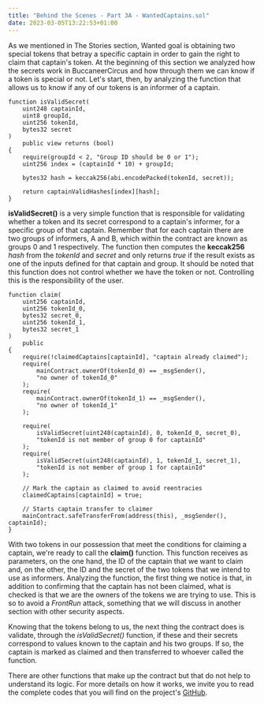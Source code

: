 ```yaml
---
title: "Behind the Scenes - Part 3A - WantedCaptains.sol"
date: 2023-03-05T13:22:53+01:00
---
```


As we mentioned in The Stories section, Wanted goal is obtaining two special tokens that betray a specific captain in order to gain the right to claim that captain's token.
At the beginning of this section we analyzed how the secrets work in BuccaneerCircus and how through them we can know if a token is special or not. Let's start, then, by analyzing the function that allows us to know if any of our tokens is an informer of a captain.

```solidity
function isValidSecret(
    uint248 captainId,
    uint8 groupId,
    uint256 tokenId,
    bytes32 secret
)
    public view returns (bool)
{
    require(groupId < 2, "Group ID should be 0 or 1");
    uint256 index = (captainId * 10) + groupId;

    bytes32 hash = keccak256(abi.encodePacked(tokenId, secret));

    return captainValidHashes[index][hash];
}
```

**isValidSecret()** is a very simple function that is responsible for validating whether a token and its secret correspond to a captain's informer, for a specific group of that captain. Remember that for each captain there are two groups of informers, A and B, which within the contract are known as groups 0 and 1 respectively. The function then computes the **keccak256** *hash* from the *tokenId* and *secret* and only returns *true* if the result exists as one of the inputs defined for that captain and group. It should be noted that this function does not control whether we have the token or not. Controlling this is the responsibility of the user.

```solidity
function claim(
    uint256 captainId,
    uint256 tokenId_0,
    bytes32 secret_0,
    uint256 tokenId_1,
    bytes32 secret_1
)
    public
{
    require(!claimedCaptains[captainId], "captain already claimed");
    require(
        mainContract.ownerOf(tokenId_0) == _msgSender(),
        "no owner of tokenId_0"
    );
    require(
        mainContract.ownerOf(tokenId_1) == _msgSender(),
        "no owner of tokenId_1"
    );

    require(
        isValidSecret(uint248(captainId), 0, tokenId_0, secret_0),
        "tokenId is not member of group 0 for captainId"
    );
    require(
        isValidSecret(uint248(captainId), 1, tokenId_1, secret_1),
        "tokenId is not member of group 1 for captainId"
    );

    // Mark the captain as claimed to avoid reentracies
    claimedCaptains[captainId] = true;

    // Starts captain transfer to claimer
    mainContract.safeTransferFrom(address(this), _msgSender(), captainId);
}
```

With two tokens in our possession that meet the conditions for claiming a captain, we're ready to call the **claim()** function. This function receives as parameters, on the one hand, the ID of the captain that we want to claim and, on the other, the ID and the secret of the two tokens that we intend to use as informers.
Analyzing the function, the first thing we notice is that, in addition to confirming that the captain has not been claimed, what is checked is that we are the owners of the tokens we are trying to use. This is so to avoid a *FrontRun* attack, something that we will discuss in another section with other security aspects.

Knowing that the tokens belong to us, the next thing the contract does is validate, through the *isValidSecret()* function, if these and their secrets correspond to values known to the captain and his two groups. If so, the captain is marked as claimed and then transferred to whoever called the function.

There are other functions that make up the contract but that do not help to understand its logic. For more details on how it works, we invite you to read the complete codes that you will find on the project's [GitHub](https://github.com/CaMaGri/BuccaneerCircus).